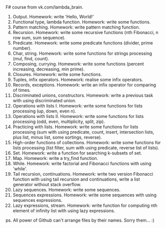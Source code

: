 F# course from vk.com/lambda_brain.

1. Output. Homework: write 'Hello, World!'
2. Functional type, lambda function. Homework: write some functions.
3. Pattern matching. Homework: write pattern matching function.
4. Recursion. Homework: write some recursive functions (nth Fibonacci, n row sum, sum sequence).
5. Predicate. Homework: write some predicate functions (divider, prime number).
6. Char, string. Homework: write some functions for strings processing (mul, find, count).
7. Composing, currying. Homework: write some functions (percent increasing, decreasing, min prime).
8. Closures. Homework: write some functions.
9. Tuples, infix operators. Homework: realise some infix operators.
10. Records, exceptions. Homework: write an infix operator for comparing of times.
11. Discriminated unions, constructors. Homework: write a previous task with using discriminated union.
12. Operations with lists I. Homework: write some functions for lists processing (up, down, even n).
13. Operations with lists II. Homework: write some functions for lists processing (odd, even, multiplicity, split, zip).
14. Practicing with lists. Homework: write some functions for lists processing (sum with using predicate, count, insert, intersection lists, plus list, minus list, some sortings, reverse).
15. High-order functions of collections. Homework: write some functions for lists processing (list filter, sum with using predicate, reverse list of lists).
16. Set. Homework: write a function for searching k-subsets of set.
17. Map. Homework: write a try_find function.
18. While. Homework: write factorial and Fibonacci functions with using 'while'.
19. Tail recursion, continuations. Homework: write two version Fibonacci function with using tail recursion and continuations, write a list generator without stack overflow.
20. Lazy sequences. Homework: write some sequences.
21. Sequences expressions. Homework: write some sequences with using sequences expressions.
22. Lazy expressions, stream. Homework: write function for computing nth element of infinity list with using lazy expressions.

ps. All power of Github can't arrange files by their names. Sorry them... :) 
